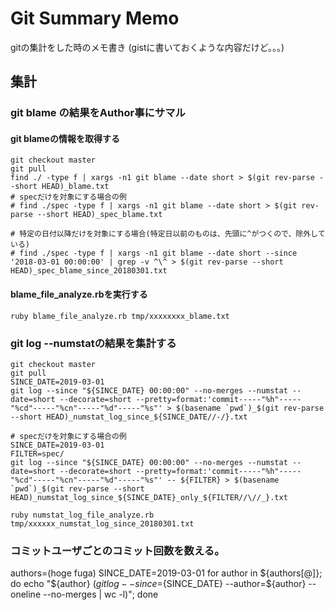 # Git Summary Memo
gitの集計をした時のメモ書き
(gistに書いておくような内容だけど。。。)

## 集計

### git blame の結果をAuthor事にサマル

#### git blameの情報を取得する

```
git checkout master
git pull
find ./ -type f | xargs -n1 git blame --date short > $(git rev-parse --short HEAD)_blame.txt
# specだけを対象にする場合の例
# find ./spec -type f | xargs -n1 git blame --date short > $(git rev-parse --short HEAD)_spec_blame.txt

# 特定の日付以降だけを対象にする場合(特定日以前のものは、先頭に^がつくので、除外している)
# find ./spec -type f | xargs -n1 git blame --date short --since '2018-03-01 00:00:00' | grep -v ^\^ > $(git rev-parse --short HEAD)_spec_blame_since_20180301.txt
```

#### blame_file_analyze.rbを実行する

```
ruby blame_file_analyze.rb tmp/xxxxxxxx_blame.txt
```

### git log --numstatの結果を集計する

```
git checkout master
git pull
SINCE_DATE=2019-03-01
git log --since "${SINCE_DATE} 00:00:00" --no-merges --numstat --date=short --decorate=short --pretty=format:'commit-----"%h"-----"%cd"-----"%cn"-----"%d"-----"%s"' > $(basename `pwd`)_$(git rev-parse --short HEAD)_numstat_log_since_${SINCE_DATE//-/}.txt

# specだけを対象にする場合の例
SINCE_DATE=2019-03-01
FILTER=spec/
git log --since "${SINCE_DATE} 00:00:00" --no-merges --numstat --date=short --decorate=short --pretty=format:'commit-----"%h"-----"%cd"-----"%cn"-----"%d"-----"%s"' -- ${FILTER} > $(basename `pwd`)_$(git rev-parse --short HEAD)_numstat_log_since_${SINCE_DATE}_only_${FILTER//\//_}.txt
```

```
ruby numstat_log_file_analyze.rb tmp/xxxxxx_numstat_log_since_20180301.txt
```

### コミットユーザごとのコミット回数を数える。
authors=(hoge fuga)
SINCE_DATE=2019-03-01
for author in ${authors[@]}; do echo "${author} $(git log --since=${SINCE_DATE} --author=${author} --oneline --no-merges | wc -l)"; done
